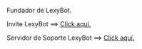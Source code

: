 Fundador de LexyBot.

Invite LexyBot ==> [Click aquí.](https://dsc.gg/lexybot_)

Servidor de Soporte LexyBot ==> [Click aquí.](https://dsc.gg/lexybot)
